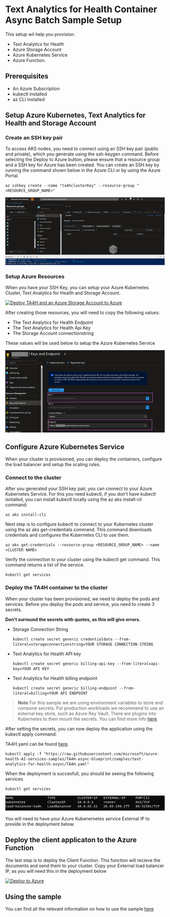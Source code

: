 # Text Analytics for Health Container Async Batch Sample Setup

This setup wil help you provision: 
- Text Analytics for Health
- Azure Storage Account
- Azure Kubernetes Service 
- Azure Function.

## Prerequisites
- An Azure Subscription
- kubectl installed 
- az CLI installed 

## Setup Azure Kubernetes, Text Analytics for Health and Storage Account

### Create an SSH key pair

To access AKS nodes, you need to connect using an SSH key pair (public and private), which you generate using the ssh-keygen command. Before selecting the Deploy to Azure button, please ensure that a resource group and a SSH key for Azure has been created. You can create an SSH key by running the command shown below in the Azure CLI or by using the Azure Portal.

```
az sshkey create --name "ta4hclusterKey" --resource-group "<RESOURCE_GROUP_NAME>"
```

!["A screenshot that shows how to generate the ssh key"](/media/text-analytics-for-health-batch-async/ssh.png)

### Setup Azure Resources

When you have your SSH Key, you can setup your Azure Kubernetes Cluster, Text Analytics for Health and Storage Account.

[![Deploy TA4H and an Azure Storage Account to Azure](https://aka.ms/deploytoazurebutton)](https://portal.azure.com/#create/Microsoft.Template/uri/https%3A%2F%2Fraw.githubusercontent.com%2Fmicrosoft%2Fazure-health-AI-services-samples%2FTA4H-async-blueprint%2Fsamples%2Ftext-analytics-for-health-async%2Fazuredeploy-kubernetes-and-services.json)

After creating those resources, you will need to copy the following values:
- The Text Analytics for Health Endpoint
- The Text Analytics for Health Api Key
- The Storage Account connectionstring

These values will be used below to setup the Azure Kubernetes Service

!["A screenshot of the TA4H endpoint end key"](/media/text-analytics-for-health-batch-async/ta4h-keys.png)


## Configure Azure Kubernetes Service

When your cluster is provisioned, you can deploy the containers, configure the load balancer and setup the scaling rules.

### Connect to the cluster

After you generated your SSH key pair, you can connect to your Azure Kubernetes Service.
For this you need kubectl, if you don't have kubectl isntalled, you can install kubectl locally using the az aks install-cli command:
```cli
az aks install-cli
```

Next step is to configure kubectl to connect to your Kubernetes cluster using the az aks get-credentials command. This command downloads credentials and configures the Kubernetes CLI to use them.

```cli
az aks get-credentials --resource-group <RESOURCE_GROUP_NAME> --name <CLUSTER NAME>
```

Verify the connection to your cluster using the kubectl get command. This command returns a list of the service.

```cli
kubectl get services
```

### Deploy the TA4H container to the cluster

When your cluster has been provisioned, we need to deploy the pods and services.
Before you deploy the pods and service, you need to create 3 secrets.

**Don't surround the secrets with quotes, as this will give errors.**

- Storage Connection String
    ```cli
    kubectl create secret generic credentialdata --from-literal=storageconnectionstring=YOUR STORAGE CONNECTION STRING
    ```
- Text Analytics for Health API key
    ```cli
    kubectl create secret generic billing-api-key --from-literal=api-key=YOUR API KEY
    ```
- Text Analytics for Health billing endpoint
    ```cli
    kubectl create secret generic billing-endpoint --from-literal=billing=YOUR API ENDPOINT
    ```

> **Note**
> For this sample we are using environment variables to store and consume secrets. For production workloads we recommend to use an external key store, such as Azure Key Vault. There are plugins into Kubernetes to then mount the secrets. You can find more info [here](https://learn.microsoft.com/en-us/azure/aks/csi-secrets-store-driver)

After setting the secrets, you can now deploy the application using the kubectl apply command:

TA4H.yaml can be found [here](samples\text-analytics-for-health-async\TA4H.yaml).
```cli
kubectl apply -f "https://raw.githubusercontent.com/microsoft/azure-health-AI-services-samples/TA4H-async-blueprint/samples/text-analytics-for-health-async/TA4H.yaml"
```

When the deployment is succesfull, you should be seeing the following services

```cli
kubectl get services
```

!["A screenshot of the kubernetes services"](/media/text-analytics-for-health-batch-async/services.png)

You will need to have your Azure Kubenernetes service External IP to provide in the deployment below.

## Deploy the client applicaton to the Azure Function

The last step is to deploy the Client Function. This function will recieve the documents and send them to your cluster. 
Copy your External load balancer IP, as you will need this in the deployment below

[![Deploy to Azure](https://aka.ms/deploytoazurebutton)](https://portal.azure.com/#create/Microsoft.Template/uri/https%3A%2F%2Fraw.githubusercontent.com%2Fmicrosoft%2Fazure-health-AI-services-samples%2FTA4H-async-blueprint%2Fsamples%2Ftext-analytics-for-health-async%2Fazuredeploy-function.json)


## Using the sample

You can find all the relevant information on how to use the sample [here](Usage.md)